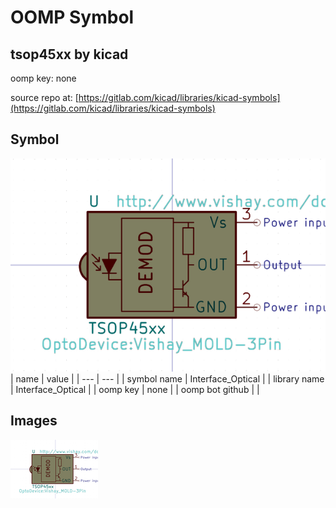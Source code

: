 # OOMP Symbol  
## tsop45xx  by kicad  
  
oomp key: none  
  
source repo at: [https://gitlab.com/kicad/libraries/kicad-symbols](https://gitlab.com/kicad/libraries/kicad-symbols)  
## Symbol  
  
[![working.png](working_600.png)](working.png)  
| name | value | 
| --- | --- | 
| symbol name | Interface_Optical | 
| library name | Interface_Optical | 
| oomp key | none | 
| oomp bot github |  | 
## Images  
  
[![working.png](working_140.png)](working.png)  
